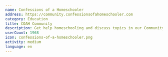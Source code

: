 ```yaml
---
name: Confessions of a Homeschooler
address: https://community.confessionsofahomeschooler.com
category: Education
title: COAH Community
description: Get help homeschooling and discuss topics in our Community Forum
userCount: 1968
icon: confessions-of-a-homeschooler.png
activity: medium
language: en
---
```

